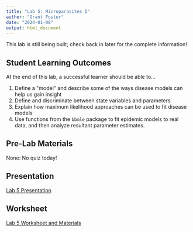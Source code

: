 ```yaml
---
title: "Lab 5: Microparasites I"
author: "Grant Foster"
date: "2024-01-08"
output: html_document
---
```


This lab is still being built; check back in later for the complete information!

## Student Learning Outcomes

At the end of this lab, a successful learner should be able to…

1. Define a "model" and describe some of the ways disease models can help us gain insight
2. Define and discriminate between state variables and parameters
3. Explain how maximum likelihood approaches can be used to fit disease models
4. Use functions from the `bbmle` package to fit epidemic models to real data, and then analyze resultant parameter estimates.

## Pre-Lab Materials
None: No quiz today!

## Presentation
[Lab 5 Presentation](/lab/lab5_microparasitesI/Lab5Presentation.pdf)

## Worksheet
[Lab 5 Worksheet and Materials](/lab/lab5_microparasitesI/Lab5_StudentMaterials.zip)

